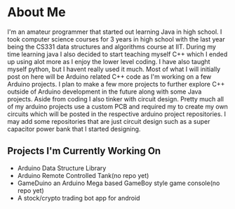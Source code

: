# About Me

I'm an amateur programmer that started out learning Java in high school. I took computer science courses for 3 years in high school with the last year being the CS331 data structures and algorithms course at IIT.
During my time learning java I also decided to start teaching myself C++ which I ended up using alot more as I enjoy the lower level coding. I have also taught myself python, but I havent really used it much. 
Most of what I will initially post on here will be Arduino related C++ code as I'm working on a few Arduino projects. I plan to make a few more projects to further explore C++ outside of Arduino development in the future along with some Java projects.
Aside from coding I also tinker with circuit design. Pretty much all of my arduino projects use a custom PCB and required my to create my own circuits which will be posted in the respective arduino project repositories.
I may add some repositories that are just circuit design such as a super capacitor power bank that I started designing.

## Projects I'm Currently Working On
- Arduino Data Structure Library
- Arduino Remote Controlled Tank(no repo yet)
- GameDuino an Arduino Mega based GameBoy style game console(no repo yet)
- A stock/crypto trading bot app for android

<!---
andreystroit3301/andreystroit3301 is a ✨ special ✨ repository because its `README.md` (this file) appears on your GitHub profile.
You can click the Preview link to take a look at your changes.
--->

